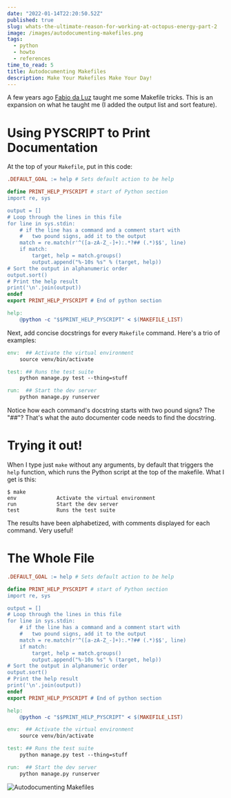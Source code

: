 ```yaml
---
date: "2022-01-14T22:20:50.52Z"
published: true
slug: whats-the-ultimate-reason-for-working-at-octopus-energy-part-2
image: /images/autodocumenting-makefiles.png
tags:
  - python
  - howto
  - references
time_to_read: 5
title: Autodocumenting Makefiles
description: Make Your Makefiles Make Your Day!
---
```


A few years ago [Fabio da Luz](https://twitter.com/luzfcb) taught me some Makefile tricks. This is an expansion on what he taught me (I added the output list and sort feature).

# Using PYSCRIPT to Print Documentation

At the top of your `Makefile`, put in this code:

``` makefile
.DEFAULT_GOAL := help # Sets default action to be help

define PRINT_HELP_PYSCRIPT # start of Python section
import re, sys

output = []
# Loop through the lines in this file
for line in sys.stdin:
    # if the line has a command and a comment start with
    #   two pound signs, add it to the output
    match = re.match(r'^([a-zA-Z_-]+):.*?## (.*)$$', line)
    if match:
        target, help = match.groups()
        output.append("%-10s %s" % (target, help))
# Sort the output in alphanumeric order
output.sort()
# Print the help result
print('\n'.join(output))
endef
export PRINT_HELP_PYSCRIPT # End of python section

help:
    @python -c "$$PRINT_HELP_PYSCRIPT" < $(MAKEFILE_LIST)
```

Next, add concise docstrings for every `Makefile` command. Here's a trio of examples:

``` Makefile
env:  ## Activate the virtual environment
	source venv/bin/activate

test: ## Runs the test suite 
	python manage.py test --thing=stuff

run:  ## Start the dev server
	python manage.py runserver    
```

Notice how each command's docstring starts with two pound signs? The "##"? That's what the auto documenter code needs to find the docstring.

# Trying it out!

When I type just `make` without any arguments, by default that triggers the `help` function, which runs the Python script at the top of the makefile. What I get is this:

``` plaintext
$ make
env             Activate the virtual environment
run             Start the dev server
test            Runs the test suite 
```

The results have been alphabetized, with comments displayed for each command. Very useful!


# The Whole File
 
``` Makefile
.DEFAULT_GOAL := help # Sets default action to be help

define PRINT_HELP_PYSCRIPT # start of Python section
import re, sys

output = []
# Loop through the lines in this file
for line in sys.stdin:
    # if the line has a command and a comment start with
    #   two pound signs, add it to the output
    match = re.match(r'^([a-zA-Z_-]+):.*?## (.*)$$', line)
    if match:
        target, help = match.groups()
        output.append("%-10s %s" % (target, help))
# Sort the output in alphanumeric order
output.sort()
# Print the help result
print('\n'.join(output))
endef
export PRINT_HELP_PYSCRIPT # End of python section

help:
	@python -c "$$PRINT_HELP_PYSCRIPT" < $(MAKEFILE_LIST)

env:  ## Activate the virtual environment
	source venv/bin/activate

test: ## Runs the test suite 
	python manage.py test --thing=stuff

run:  ## Start the dev server
	python manage.py runserver    

``` 
![Autodocumenting Makefiles](/images/autodocumenting-makefiles.png)